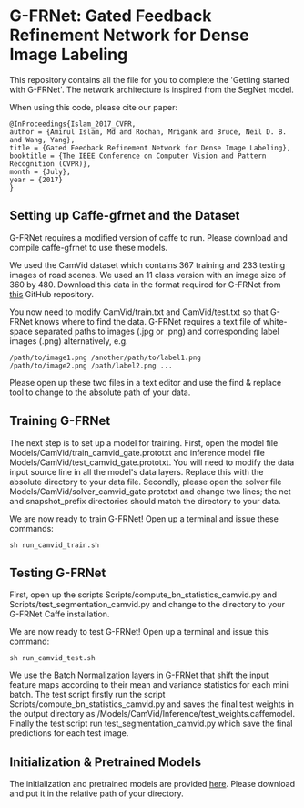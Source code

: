 # G-FRNet: Gated Feedback Refinement Network for Dense Image Labeling

This repository contains all the file for you to complete the 'Getting started with G-FRNet'. The network architecture is inspired from the SegNet model.

When using this code, please cite our paper:

    @InProceedings{Islam_2017_CVPR,
	author = {Amirul Islam, Md and Rochan, Mrigank and Bruce, Neil D. B. and Wang, Yang},
	title = {Gated Feedback Refinement Network for Dense Image Labeling},
	booktitle = {The IEEE Conference on Computer Vision and Pattern Recognition (CVPR)},
	month = {July},
	year = {2017}
    }

## Setting up Caffe-gfrnet and the Dataset
G-FRNet requires a modified version of caffe to run. Please download and compile caffe-gfrnet to use these models.

We used the CamVid dataset which contains 367 training and 233 testing images of road scenes. We used an 11 class version with an image size of 360 by 480. Download this data in the format required for G-FRNet from [this](https://github.com/alexgkendall/SegNet-Tutorial/tree/master/CamVid) GitHub repository.

You now need to modify CamVid/train.txt and CamVid/test.txt so that G-FRNet knows where to find the data. G-FRNet requires a text file of white-space separated paths to images (.jpg or .png) and corresponding label images (.png) alternatively, e.g. 

	/path/to/image1.png /another/path/to/label1.png 
	/path/to/image2.png /path/label2.png ...

Please open up these two files in a text editor and use the find & replace tool to change to the absolute path of your data.
 
## Training G-FRNet

The next step is to set up a model for training. First, open the model file Models/CamVid/train_camvid_gate.prototxt and inference model file Models/CamVid/test_camvid_gate.prototxt. You will need to modify the data input source line in all the model's data layers. Replace this with the absolute directory to your data file. Secondly, please open the solver file 
Models/CamVid/solver_camvid_gate.prototxt and change two lines; the net and snapshot_prefix directories should match the directory to your data.

We are now ready to train G-FRNet! Open up a terminal and issue these commands:

    sh run_camvid_train.sh
    
## Testing G-FRNet

First, open up the scripts Scripts/compute_bn_statistics_camvid.py and Scripts/test_segmentation_camvid.py and change to the directory to your G-FRNet Caffe installation. 

We are now ready to test G-FRNet! Open up a terminal and issue this command:

    sh run_camvid_test.sh
We use the Batch Normalization layers in G-FRNet that shift the input feature maps according to their mean and variance statistics for each mini batch. The test script firstly run the script 	Scripts/compute_bn_statistics_camvid.py and saves the final test weights in the output directory as /Models/CamVid/Inference/test_weights.caffemodel. Finally the test script run test_segmentation_camvid.py which save the final predictions for each test image.

## Initialization & Pretrained Models
The initialization and pretrained models are provided [here](https://drive.google.com/open?id=0B4FSw1mplCQTblNkQmlzTU9ROTQ). Please download and put it in the relative path of your directory.  



    
